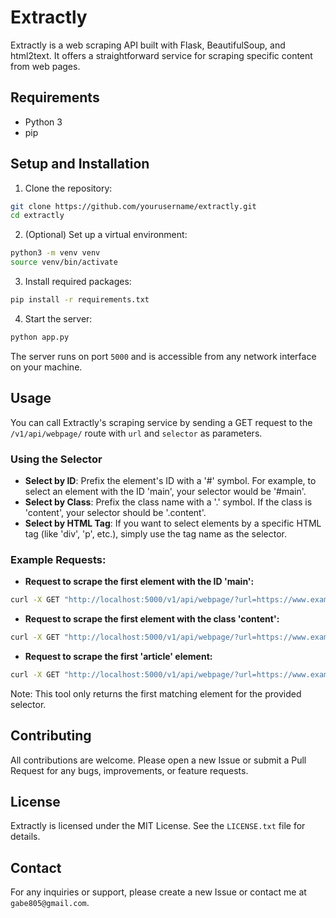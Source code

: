 # Extractly

Extractly is a web scraping API built with Flask, BeautifulSoup, and html2text. It offers a straightforward service for scraping specific content from web pages.

## Requirements

- Python 3
- pip 

## Setup and Installation

1. Clone the repository:

```bash
git clone https://github.com/yourusername/extractly.git
cd extractly
```

2. (Optional) Set up a virtual environment:

```bash
python3 -m venv venv
source venv/bin/activate
```

3. Install required packages:

```bash
pip install -r requirements.txt
```

4. Start the server:

```bash
python app.py
```

The server runs on port `5000` and is accessible from any network interface on your machine.

## Usage

You can call Extractly's scraping service by sending a GET request to the `/v1/api/webpage/` route with `url` and `selector` as parameters.

### Using the Selector

- **Select by ID**: Prefix the element's ID with a '#' symbol. For example, to select an element with the ID 'main', your selector would be '#main'.
- **Select by Class**: Prefix the class name with a '.' symbol. If the class is 'content', your selector should be '.content'.
- **Select by HTML Tag**: If you want to select elements by a specific HTML tag (like 'div', 'p', etc.), simply use the tag name as the selector.

### Example Requests:

- **Request to scrape the first element with the ID 'main':**

```bash
curl -X GET "http://localhost:5000/v1/api/webpage/?url=https://www.example.com&selector=#main"
```

- **Request to scrape the first element with the class 'content':**

```bash
curl -X GET "http://localhost:5000/v1/api/webpage/?url=https://www.example.com&selector=.content"
```

- **Request to scrape the first 'article' element:**

```bash
curl -X GET "http://localhost:5000/v1/api/webpage/?url=https://www.example.com&selector=article"
```

Note: This tool only returns the first matching element for the provided selector.

## Contributing

All contributions are welcome. Please open a new Issue or submit a Pull Request for any bugs, improvements, or feature requests.

## License

Extractly is licensed under the MIT License. See the `LICENSE.txt` file for details.

## Contact

For any inquiries or support, please create a new Issue or contact me at `gabe805@gmail.com`.
```